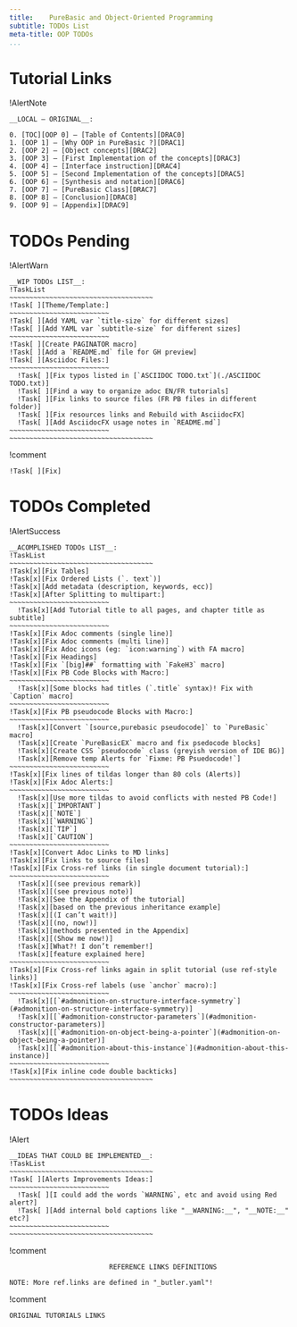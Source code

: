 ```yaml
---
title:    PureBasic and Object-Oriented Programming
subtitle: TODOs List
meta-title: OOP TODOs
...
```


# Tutorial Links

!AlertNote
~~~~~~~~~~~~~~~~~~~~~~~~~~~~~~~~~~~~~~~~~~~~~~~~~~~~~~~~~~~~~~~~~~~~~~~~
__LOCAL — ORIGINAL__:

0. [TOC][OOP 0] — [Table of Contents][DRAC0]
1. [OOP 1] — [Why OOP in PureBasic ?][DRAC1]
2. [OOP 2] — [Object concepts][DRAC2]
3. [OOP 3] — [First Implementation of the concepts][DRAC3]
4. [OOP 4] — [Interface instruction][DRAC4]
5. [OOP 5] — [Second Implementation of the concepts][DRAC5]
6. [OOP 6] — [Synthesis and notation][DRAC6]
7. [OOP 7] — [PureBasic Class][DRAC7]
8. [OOP 8] — [Conclusion][DRAC8]
9. [OOP 9] — [Appendix][DRAC9]
~~~~~~~~~~~~~~~~~~~~~~~~~~~~~~~~~~~~~~~~~~~~~~~~~~~~~~~~~~~~~~~~~~~~~~~~



# TODOs Pending

!AlertWarn
~~~~~~~~~~~~~~~~~~~~~~~~~~~~~~~~~~~~~~~~~~~~~~~~~~~~~~~~~~~~~~~~~~~~~~~~
__WIP TODOs LIST__:
!TaskList
~~~~~~~~~~~~~~~~~~~~~~~~~~~~~~~~~~~~
!Task[ ][Theme/Template:]
~~~~~~~~~~~~~~~~~~~~~~~~~
!Task[ ][Add YAML var `title-size` for different sizes]
!Task[ ][Add YAML var `subtitle-size` for different sizes]
~~~~~~~~~~~~~~~~~~~~~~~~~
!Task[ ][Create PAGINATOR macro]
!Task[ ][Add a `README.md` file for GH preview]
!Task[ ][Asciidoc Files:]
~~~~~~~~~~~~~~~~~~~~~~~~~
  !Task[ ][Fix typos listed in [`ASCIIDOC TODO.txt`](./ASCIIDOC TODO.txt)]
  !Task[ ][Find a way to organize adoc EN/FR tutorials]
  !Task[ ][Fix links to source files (FR PB files in different folder)]
  !Task[ ][Fix resources links and Rebuild with AsciidocFX]
  !Task[ ][Add AsciidocFX usage notes in `README.md`]
~~~~~~~~~~~~~~~~~~~~~~~~~
~~~~~~~~~~~~~~~~~~~~~~~~~~~~~~~~~~~~
~~~~~~~~~~~~~~~~~~~~~~~~~~~~~~~~~~~~~~~~~~~~~~~~~~~~~~~~~~~~~~~~~~~~~~~~


!comment
~~~~~~~~~~~~~~~~~~~~~~~~~~~~~~~~~~~~~~~~~~~~~~~~~~~~~~~~~~~~~~~~~~~~~~~~
!Task[ ][Fix]
~~~~~~~~~~~~~~~~~~~~~~~~~~~~~~~~~~~~~~~~~~~~~~~~~~~~~~~~~~~~~~~~~~~~~~~~

# TODOs Completed

!AlertSuccess
~~~~~~~~~~~~~~~~~~~~~~~~~~~~~~~~~~~~~~~~~~~~~~~~~~~~~~~~~~~~~~~~~~~~~~~~
__ACOMPLISHED TODOs LIST__:
!TaskList
~~~~~~~~~~~~~~~~~~~~~~~~~~~~~~~~~~~~
!Task[x][Fix Tables]
!Task[x][Fix Ordered Lists (`. text`)]
!Task[x][Add metadata (description, keywords, ecc)]
!Task[x][After Splitting to multipart:]
~~~~~~~~~~~~~~~~~~~~~~~~~
  !Task[x][Add Tutorial title to all pages, and chapter title as subtitle]
~~~~~~~~~~~~~~~~~~~~~~~~~
!Task[x][Fix Adoc comments (single line)]
!Task[x][Fix Adoc comments (multi line)]
!Task[x][Fix Adoc icons (eg: `icon:warning`) with FA macro]
!Task[x][Fix Headings]
!Task[x][Fix `[big]##` formatting with `FakeH3` macro]
!Task[x][Fix PB Code Blocks with Macro:]
~~~~~~~~~~~~~~~~~~~~~~~~~
  !Task[x][Some blocks had titles (`.title` syntax)! Fix with `Caption` macro]
~~~~~~~~~~~~~~~~~~~~~~~~~
!Task[x][Fix PB pseudocode Blocks with Macro:]
~~~~~~~~~~~~~~~~~~~~~~~~~
  !Task[x][Convert `[source,purebasic pseudocode]` to `PureBasic` macro]
  !Task[x][Create `PureBasicEX` macro and fix psedocode blocks]
  !Task[x][Create CSS `pseudocode` class (greyish version of IDE BG)]
  !Task[x][Remove temp Alerts for `Fixme: PB Psuedocode!`]
~~~~~~~~~~~~~~~~~~~~~~~~~
!Task[x][Fix lines of tildas longer than 80 cols (Alerts)]
!Task[x][Fix Adoc Alerts:]
~~~~~~~~~~~~~~~~~~~~~~~~~
  !Task[x][Use more tildas to avoid conflicts with nested PB Code!]
  !Task[x][`IMPORTANT`]
  !Task[x][`NOTE`]
  !Task[x][`WARNING`]
  !Task[x][`TIP`]
  !Task[x][`CAUTION`]
~~~~~~~~~~~~~~~~~~~~~~~~~
!Task[x][Convert Adoc Links to MD links]
!Task[x][Fix links to source files]
!Task[x][Fix Cross-ref links (in single document tutorial):]
~~~~~~~~~~~~~~~~~~~~~~~~~
  !Task[x][(see previous remark)]
  !Task[x][(see previous note)]
  !Task[x][See the Appendix of the tutorial]
  !Task[x][based on the previous inheritance example]
  !Task[x][(I can’t wait!)]
  !Task[x][(no, now!)]
  !Task[x][methods presented in the Appendix]
  !Task[x][(Show me now!)]
  !Task[x][What?! I don’t remember!]
  !Task[x][feature explained here]
~~~~~~~~~~~~~~~~~~~~~~~~~
!Task[x][Fix Cross-ref links again in split tutorial (use ref-style links)]
!Task[x][Fix Cross-ref labels (use `anchor` macro):]
~~~~~~~~~~~~~~~~~~~~~~~~~
  !Task[x][[`#admonition-on-structure-interface-symmetry`](#admonition-on-structure-interface-symmetry)]
  !Task[x][[`#admonition-constructor-parameters`](#admonition-constructor-parameters)]
  !Task[x][[`#admonition-on-object-being-a-pointer`](#admonition-on-object-being-a-pointer)]
  !Task[x][[`#admonition-about-this-instance`](#admonition-about-this-instance)]
~~~~~~~~~~~~~~~~~~~~~~~~~
!Task[x][Fix inline code double backticks]
~~~~~~~~~~~~~~~~~~~~~~~~~~~~~~~~~~~~
~~~~~~~~~~~~~~~~~~~~~~~~~~~~~~~~~~~~~~~~~~~~~~~~~~~~~~~~~~~~~~~~~~~~~~~~

# TODOs Ideas

!Alert
~~~~~~~~~~~~~~~~~~~~~~~~~~~~~~~~~~~~~~~~~~~~~~~~~~~~~~~~~~~~~~~~~~~~~~~~
__IDEAS THAT COULD BE IMPLEMENTED__:
!TaskList
~~~~~~~~~~~~~~~~~~~~~~~~~~~~~~~~~~~~
!Task[ ][Alerts Improvements Ideas:]
~~~~~~~~~~~~~~~~~~~~~~~~~
  !Task[ ][I could add the words `WARNING`, etc and avoid using Red alert?]
  !Task[ ][Add internal bold captions like "__WARNING:__", "__NOTE:__" etc?]
~~~~~~~~~~~~~~~~~~~~~~~~~
~~~~~~~~~~~~~~~~~~~~~~~~~~~~~~~~~~~~
~~~~~~~~~~~~~~~~~~~~~~~~~~~~~~~~~~~~~~~~~~~~~~~~~~~~~~~~~~~~~~~~~~~~~~~~

!comment
~~~~~~~~~~~~~~~~~~~~~~~~~~~~~~~~~~~~~~~~~~~~~~~~~~~~~~~~~~~~~~~~~~~~~~~~~~~~~~
                         REFERENCE LINKS DEFINITIONS                          

NOTE: More ref.links are defined in "_butler.yaml"!
~~~~~~~~~~~~~~~~~~~~~~~~~~~~~~~~~~~~~~~~~~~~~~~~~~~~~~~~~~~~~~~~~~~~~~~~~~~~~~

!comment
~~~~~~~~~~~~~~~~~~~~~~~~~~~~~~~~~~~~~~~~~~~~~~~~~~~~~~~~~~~~~~~~~~~~~~~~
ORIGINAL TUTORIALS LINKS
~~~~~~~~~~~~~~~~~~~~~~~~~~~~~~~~~~~~~~~~~~~~~~~~~~~~~~~~~~~~~~~~~~~~~~~~

[DRAC0]: http://drac.site.chez-alice.fr/Tutorials%20Programming%20PureBasic/indexTutorials_en.htm#POO
[DRAC1]: http://drac.site.chez-alice.fr/Tutorials%20Programming%20PureBasic/POO/POO_Pourquoi_en.htm
[DRAC2]: http://drac.site.chez-alice.fr/Tutorials%20Programming%20PureBasic/POO/POO_ConceptObjet_en.htm
[DRAC3]: http://drac.site.chez-alice.fr/Tutorials%20Programming%20PureBasic/POO/POO_Implementation1_en.htm
[DRAC4]: http://drac.site.chez-alice.fr/Tutorials%20Programming%20PureBasic/POO/POO_Interface_en.htm
[DRAC5]: http://drac.site.chez-alice.fr/Tutorials%20Programming%20PureBasic/POO/POO_Implementation2_en.htm
[DRAC6]: http://drac.site.chez-alice.fr/Tutorials%20Programming%20PureBasic/POO/POO_Synthese_en.htm
[DRAC7]: http://drac.site.chez-alice.fr/Tutorials%20Programming%20PureBasic/POO/POO_Conclusion_en.htm
[DRAC8]: http://drac.site.chez-alice.fr/Tutorials%20Programming%20PureBasic/POO/POO_Conclusion_en.htm
[DRAC9]: http://drac.site.chez-alice.fr/Tutorials%20Programming%20PureBasic/POO/POO_Annexes_en.htm

